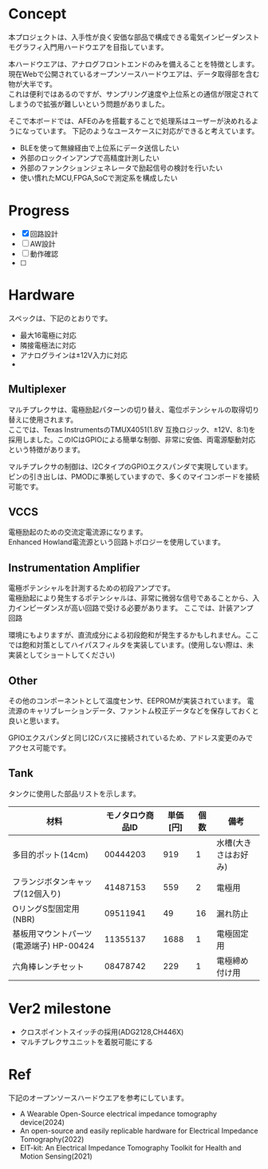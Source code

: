 # Concept
本プロジェクトは、入手性が良く安価な部品で構成できる電気インピーダンストモグラフィ入門用ハードウエアを目指しています。<br>


本ハードウエアは、アナログフロントエンドのみを備えることを特徴とします。<br>
現在Webで公開されているオープンソースハードウエアは、データ取得部を含む物が大半です。<br>
これは便利ではあるのですが、サンプリング速度や上位系との通信が限定されてしまうので拡張が難しいという問題がありました。<br>

そこで本ボードでは、AFEのみを搭載することで処理系はユーザーが決めれるようになっています。
下記のようなユースケースに対応ができると考えています。

- BLEを使って無線経由で上位系にデータ送信したい
- 外部のロックインアンプで高精度計測したい
- 外部のファンクションジェネレータで励起信号の検討を行いたい 
- 使い慣れたMCU,FPGA,SoCで測定系を構成したい

# Progress
- [x] 回路設計
- [ ] AW設計
- [ ] 動作確認
- [ ] 

# Hardware
スペックは、下記のとおりです。

- 最大16電極に対応
- 隣接電極法に対応
- アナログラインは±12V入力に対応
- 




## Multiplexer
マルチプレクサは、電極励起パターンの切り替え、電位ポテンシャルの取得切り替えに使用されます。<br>
ここでは、Texas InstrumentsのTMUX4051(1.8V 互換ロジック、±12V、8:1)を採用しました。このICはGPIOによる簡単な制御、非常に安価、両電源駆動対応という特徴があります。<br>

マルチプレクサの制御は、I2CタイプのGPIOエクスパンダで実現しています。
ピンの引き出しは、PMODに準拠していますので、多くのマイコンボードを接続可能です。


## VCCS
電極励起のための交流定電流源になります。<br>
Enhanced Howland電流源という回路トポロジーを使用しています。



## Instrumentation Amplifier
電極ポテンシャルを計測するための初段アンプです。<br>
電極励起により発生するポテンシャルは、非常に微弱な信号であることから、入力インピーダンスが高い回路で受ける必要があります。
ここでは、計装アンプ回路


環境にもよりますが、直流成分による初段飽和が発生するかもしれません。ここでは飽和対策としてハイパスフィルタを実装しています。(使用しない際は、未実装としてショートしてください)

## Other
その他のコンポーネントとして温度センサ、EEPROMが実装されています。
電流源のキャリブレーションデータ、ファントム校正データなどを保存しておくと良いと思います。

GPIOエクスパンダと同じI2Cバスに接続されているため、アドレス変更のみでアクセス可能です。

## Tank
タンクに使用した部品リストを示します。<br>


| 材料  | モノタロウ商品ID |単価[円]|個数|備考|
| ------------- | ------------- |--------------|--|--|
| 多目的ポット(14cm)  | 00444203  |919|1|水槽(大きさはお好み)|
| フランジボタンキャップ(12個入り)  | 41487153  |559|2|電極用|
|OリングS型固定用(NBR)|09511941|49|16|漏れ防止|
|基板用マウントパーツ(電源端子) HP-00424|11355137|1688|1|電極固定用|
|六角棒レンチセット|08478742|229|1|電極締め付け用|

# Ver2 milestone

- クロスポイントスイッチの採用(ADG2128,CH446X)
- マルチプレクサユニットを着脱可能にする

# Ref
下記のオープンソースハードウエアを参考にしています。
- A Wearable Open-Source electrical impedance tomography device(2024)
- An open-source and easily replicable hardware for Electrical Impedance Tomography(2022)
- EIT-kit: An Electrical Impedance Tomography Toolkit for Health and Motion Sensing(2021)
